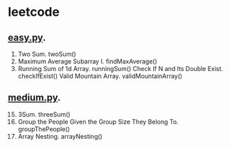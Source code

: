 # leetcode

## [easy.py](/easy.py).

1. Two Sum. twoSum()
643. Maximum Average Subarray I. findMaxAverage()
1480. Running Sum of 1d Array. runningSum()
Check If N and Its Double Exist. checkIfExist()
Valid Mountain Array. validMountainArray()

## [medium.py](/medium.py).

15. 3Sum. threeSum()
1282. Group the People Given the Group Size They Belong To. groupThePeople()
1283. Array Nesting. arrayNesting()
